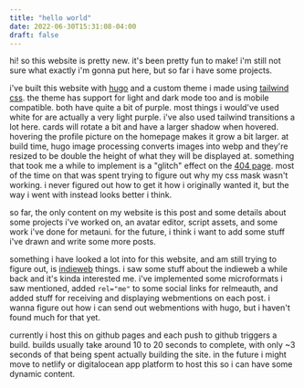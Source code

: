 ```yaml
---
title: "hello world"
date: 2022-06-30T15:31:08-04:00
draft: false
---
```


hi! so this website is pretty new. it's been pretty fun to make! i'm still not sure what exactly i'm gonna put here, but so far i have some projects.

<!--more-->

i've built this website with [hugo](https://gohugo.io) and a custom theme i made using [tailwind css](https://tailwindcss.com). the theme has support for light and dark mode too and is mobile compatible. both have quite a bit of purple. most things i would've used white for are actually a very light purple. i've also used tailwind transitions a lot here. cards will rotate a bit and have a larger shadow when hovered. hovering the profile picture on the homepage makes it grow a bit larger. at build time, hugo image processing converts images into webp and they're resized to be double the height of what they will be displayed at. something that took me a while to implement is a "glitch" effect on the [404 page](/404.html). most of the time on that was spent trying to figure out why my css mask wasn't working. i never figured out how to get it how i originally wanted it, but the way i went with instead looks better i think. 

so far, the only content on my website is this post and some details about some projects i've worked on, an avatar editor, script assets, and some work i've done for metauni. for the future, i think i want to add some stuff i've drawn and write some more posts. 

something i have looked a lot into for this website, and am still trying to figure out, is [indieweb](https://indieweb.org) things. i saw some stuff about the indieweb a while back and it's kinda interested me. i've implemented some microformats i saw mentioned, added `rel="me"` to some social links for relmeauth, and added stuff for receiving and displaying webmentions on each post. i wanna figure out how i can send out webmentions with hugo, but i haven't found much for that yet. 

currently i host this on github pages and each push to github triggers a build. builds usually take around 10 to 20 seconds to complete, with only ~3 seconds of that being spent actually building the site. in the future i might move to netlify or digitalocean app platform to host this so i can have some dynamic content.